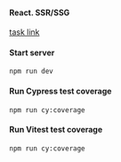 #### React. SSR/SSG
[task link](https://github.com/rolling-scopes-school/tasks/tree/master/react/modules/module06)

#### Start server
```
npm run dev
```
#### Run Cypress test coverage
```
npm run cy:coverage
```

#### Run Vitest test coverage
```
npm run cy:coverage
```